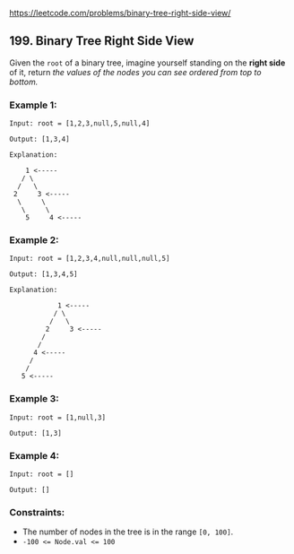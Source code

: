 https://leetcode.com/problems/binary-tree-right-side-view/

## 199. Binary Tree Right Side View

Given the `root` of a binary tree, imagine yourself standing on the **right side** of it, return *the values of the nodes you can see ordered from top to bottom.*
 

### Example 1:

```
Input: root = [1,2,3,null,5,null,4]

Output: [1,3,4]

Explanation:

    1 <-----
   / \
  /   \
 2     3 <-----
  \     \
   \     \
    5     4 <-----

```

### Example 2:

```
Input: root = [1,2,3,4,null,null,null,5]

Output: [1,3,4,5]

Explanation:

            1 <-----
           / \
          /   \
         2     3 <-----
        /
       /
      4 <-----
     /
    /
   5 <-----

```

### Example 3:

```
Input: root = [1,null,3]

Output: [1,3]
```

### Example 4:

```
Input: root = []

Output: []
```
 

### Constraints:

- The number of nodes in the tree is in the range `[0, 100]`.
- `-100 <= Node.val <= 100`
